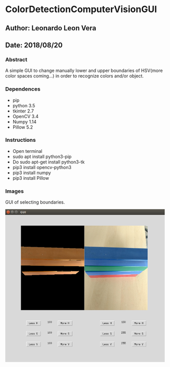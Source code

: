 # ColorDetectionComputerVisionGUI
## Author: Leonardo Leon Vera
## Date: 2018/08/20

### Abstract
A simple GUI to change manually lower and upper boundaries of HSV(more color spaces coming...) in order to recognize colors and/or object. 

### Dependences

* pip
* python 3.5
* tkinter 2.7
* OpenCV 3.4
* Numpy 1.14
* Pillow 5.2

### Instructions

* Open terminal
* sudo apt install python3-pip
* Do sudo apt-get install python3-tk
* pip3 install opencv-python3
* pip3 install numpy
* pip3 install Pillow

### Images

GUI of selecting boundaries.

![TKinter GUI](imgs/img1.png)


